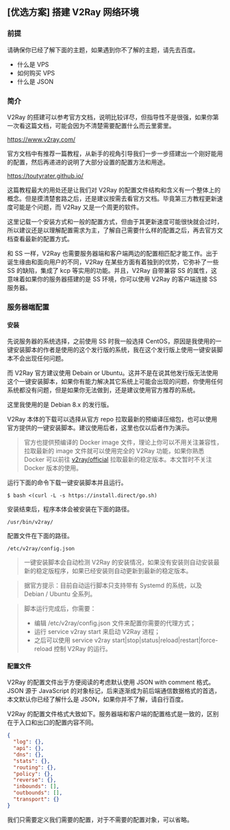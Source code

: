 ## [优选方案] 搭建 V2Ray 网络环境

### 前提

请确保你已经了解下面的主题，如果遇到你不了解的主题，请先去百度。

- 什么是 VPS
- 如何购买 VPS
- 什么是 JSON

### 简介

V2Ray 的搭建可以参考官方文档，说明比较详尽，但指导性不是很强，如果你第一次看这篇文档，可能会因为不清楚需要配置什么而云里雾里。

https://www.v2ray.com/

官方文档中有推荐一篇教程，从新手的视角引导我们一步一步搭建出一个刚好能用的配置，然后再递进的说明了大部分设置的配置方法和用途。

https://toutyrater.github.io/

这篇教程最大的用处还是让我们对 V2Ray 的配置文件结构和含义有一个整体上的概念。但是摸清楚套路之后，还是建议按需去看官方文档。毕竟第三方教程更新速度可能是个问题，而 V2Ray 又是一个周更的软件。

这里记载一个安装方式和一般的配置方式，但由于其更新速度可能很快就会过时，所以建议还是以理解配置需求为主，了解自己需要什么样的配置之后，再去官方文档查看最新的配置方式。

和 SS 一样，V2Ray 也需要服务器端和客户端两边的配置相匹配才能工作。出于诞生缘由和面向用户的不同，V2Ray 在某些方面有着独到的优势，它弥补了一些 SS 的缺陷，集成了 kcp 等实用的功能。并且，V2Ray 自带兼容 SS 的属性，这意味着如果你的服务器搭建的是 SS 环境，你可以使用 V2Ray 的客户端连接 SS 服务器。

### 服务器端配置

#### 安装

先说服务器的系统选择，之前使用 SS 时我一般选择 CentOS，原因是我使用的一键安装脚本的作者是使用的这个发行版的系统，我在这个发行版上使用一键安装脚本不会出现任何问题。

而 V2Ray 官方建议使用 Debain or Ubuntu。这并不是在说其他发行版无法使用这个一键安装脚本，如果你有能力解决其它系统上可能会出现的问题，你使用任何系统都没有问题，但是如果你无法做到，还是建议使用官方推荐的系统。

这里我使用的是 Debian 8.x 的发行版。

V2Ray 本体的下载可以选择从官方 repo 拉取最新的预编译压缩包，也可以使用官方提供的一键安装脚本。建议使用后者，这里也仅以后者作为演示。

> 官方也提供预编译的 Docker image 文件，理论上你可以不用关注兼容性，拉取最新的 image 文件就可以使用完全的 V2Ray 功能，如果你熟悉 Docker 可以前往 [v2ray/official](https://hub.docker.com/r/v2ray/official/) 拉取最新的稳定版本。本文暂时不关注 Docker 版本的使用。

运行下面的命令下载一键安装脚本并且运行。

```shell
$ bash <(curl -L -s https://install.direct/go.sh)
```

安装结束后，程序本体会被安装在下面的路径。

```shell
/usr/bin/v2ray/
```

配置文件在下面的路径。

```shell
/etc/v2ray/config.json
```

> 一键安装脚本会自动检测 V2Ray 的安装情况，如果没有安装则自动安装最新的稳定版程序，如果已经安装则自动更新到最新的稳定版本。

> 据官方提示：目前自动运行脚本只支持带有 Systemd 的系统，以及 Debian / Ubuntu 全系列。

> 脚本运行完成后，你需要：
>
> - 编辑 /etc/v2ray/config.json 文件来配置你需要的代理方式；
> - 运行 service v2ray start 来启动 V2Ray 进程；
> - 之后可以使用 service v2ray start|stop|status|reload|restart|force-reload 控制 V2Ray 的运行。

#### 配置文件

V2Ray 的配置文件出于方便阅读的考虑默认使用 JSON with comment 格式。JSON 源于 JavaScript 的对象标记，后来逐渐成为前后端通信数据格式的首选，本文默认你已经了解什么是 JSON，如果你并不了解，请自行百度。

V2Ray 的配置文件格式大致如下。服务器端和客户端的配置格式是一致的，区别在于入口和出口的配置内容不同。

```json
{
  "log": {},
  "api": {},
  "dns": {},
  "stats": {},
  "routing": {},
  "policy": {},
  "reverse": {},
  "inbounds": [],
  "outbounds": [],
  "transport": {}
}
```

我们只需要定义我们需要的配置，对于不需要的配置对象，可以省略。
